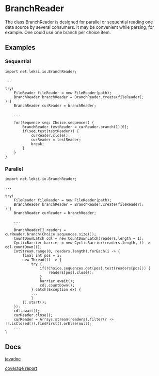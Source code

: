 # BranchReader

The class BranchReader is designed for parallel or sequential reading one data source by several consumers. It may be convenient while parsing, for example. One could use one branch per choice item.

## Examples

### Sequential
    
    import net.leksi.io.BranchReader;
 
    ...
 
    try(
        FileReader fileReader = new FileReader(path);
        BranchReader branchReader = BranchReader.create(fileReader);
    ) {
        BranchReader curReader = branchReader;
     
        ...
     
        for(Sequence seq: Choice.sequences) {
            BranchReader testReader = curReader.branch(1)[0];
            if(seq.test(testReader)) {
                curReader.close();
                curReader = testReader;
                break;
            }
        }
    }
    
### Parallel

    import net.leksi.io.BranchReader;
 
    ...
 
    try(
        FileReader fileReader = new FileReader(path);
        BranchReader branchReader = BranchReader.create(fileReader);
    ) {
        BranchReader curReader = branchReader;
     
        ...
        
        BranchReader[] readers = curReader.branch(Choice.sequences.size());
        CountDownLatch cdl = new CountDownLatch(readers.length + 1);
        CyclicBarrier barrier = new CyclicBarrier(readers.length, () -> cdl.countDown());
        IntStream.range(0, readers.length).forEach(i -> {
            final int pos = i;
            new Thread(() -> {
                try {
                    if(!Choice.sequences.get(pos).test(readers[pos])) {
                        readers[pos].close();
                    }
                    barrier.await();
                    cdl.countDown();
                } catch(Exception ex) {
                ...
                }
            }).start();
        });
        cdl.await();
        curReader.close();
        curReader = Arrays.stream(readers).filter(r -> !r.isClosed()).findFirst().orElse(null);
        ...
    }
    
## Docs

<a href="http://leksi.net/branch-reader/javadoc/" target="_blank">javadoc</a>

[coverage report](http://leksi.net/branch-reader/report/)

